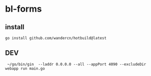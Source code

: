 # bl-forms

## install

    go install github.com/wandercn/hotbuild@latest

## DEV

     ~/go/bin/gin  --laddr 0.0.0.0 --all --appPort 4090 --excludeDir webapp run main.go